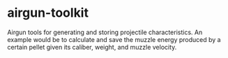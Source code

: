 # airgun-toolkit
Airgun tools for generating and storing projectile characteristics. An example would be to calculate and save the muzzle energy produced by a certain pellet given its caliber, weight, and muzzle velocity.
